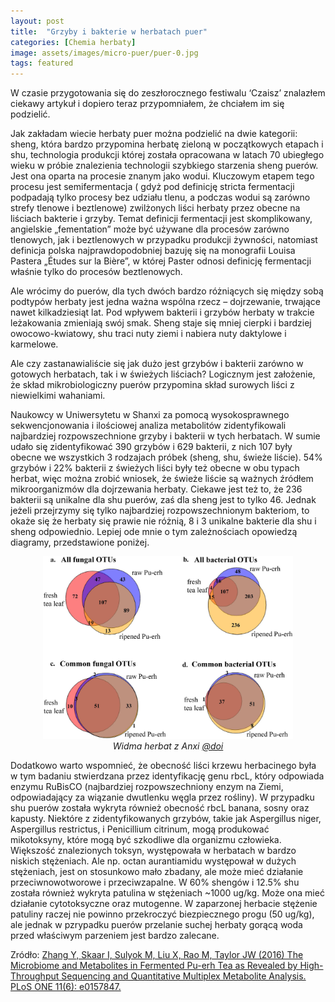 ```yaml
---
layout: post
title:  "Grzyby i bakterie w herbatach puer"
categories: [Chemia herbaty]
image: assets/images/micro-puer/puer-0.jpg
tags: featured
---
```



W czasie przygotowania się do zeszłorocznego festiwalu ‘Czaisz’ znalazłem ciekawy artykuł i  dopiero teraz przypomniałem, że chciałem im się podzielić.

Jak zakładam wiecie herbaty puer można podzielić na dwie kategorii: sheng, która bardzo przypomina herbatę zieloną w początkowych etapach i shu, technologia produkcji której została opracowana w latach 70 ubiegłego wieku w próbie znalezienia technologii szybkiego starzenia sheng puerów. Jest ona oparta na procesie znanym jako wodui. Kluczowym etapem tego procesu jest semifermentacja ( gdyż pod definicję stricta fermentacji podpadają tylko procesy bez udziału tlenu, a podczas wodui są zarówno strefy tlenowe i beztlenowe) zwilżonych liści herbaty przez obecne na liściach bakterie i grzyby. Temat definicji fermentacji jest skomplikowany, angielskie „fementation” może być używane dla procesów zarówno tlenowych, jak i beztlenowych  w przypadku produkcji żywności, natomiast definicja polska najprawdopodobniej bazuję się na monografii Louisa Pastera  „Études sur la Bière”, w której Paster odnosi definicję fermentacji właśnie tylko do procesów beztlenowych.

Ale wrócimy do puerów, dla tych dwóch bardzo różniących się między sobą podtypów herbaty jest jedna ważna wspólna rzecz – dojrzewanie, trwające nawet kilkadziesiąt lat. Pod wpływem bakterii i grzybów herbaty w trakcie leżakowania zmieniają swój smak. Sheng staje się mniej cierpki i bardziej owocowo-kwiatowy, shu traci nuty ziemi i nabiera nuty daktylowe i karmelowe.

Ale czy zastanawialiście się jak dużo jest grzybów i bakterii zarówno w gotowych herbatach, tak i w świeżych liściach? Logicznym jest założenie, że skład mikrobiologiczny puerów przypomina skład surowych liści z niewielkimi wahaniami. 

 Naukowcy w Uniwersytetu w Shanxi za pomocą wysokosprawnego sekwencjonowania i ilościowej analiza metabolitów zidentyfikowali najbardziej rozpowszechnione grzyby i bakterii w tych herbatach. W sumie udało się zidentyfikować 390 grzybów i 629 bakterii, z nich 107 były obecne we wszystkich 3 rodzajach próbek (sheng, shu, świeże liście). 54% grzybów i 22% bakterii z świeżych liści były też obecne w obu typach herbat, więc można zrobić wniosek, że świeże liście są ważnych źródłem mikroorganizmów dla dojrzewania herbaty. Ciekawe jest też to, że 236 bakterii są unikalne dla shu puerów, zaś dla sheng jest to tylko 46. Jednak jeżeli przejrzymy się tylko najbardziej rozpowszechnionym bakteriom, to okaże się że herbaty się prawie nie różnią, 8 i 3 unikalne bakterie dla shu i sheng odpowiednio. Lepiej ode mnie o tym zależnościach opowiedzą diagramy, przedstawione poniżej.

<p align="center">
  <img alt="micro-puer-1" src="/assets/images/micro-puer/puer-1.jpg" width="400">
  <br>
    <em><i>Widma herbat z Anxi <a href='https://doi.org/10.1371/journal.pone.0157847'>@doi</a> </i></em>
</p>

Dodatkowo warto wspomnieć, że obecność liści krzewu herbacinego była w tym badaniu stwierdzana przez identyfikację  genu rbcL, który odpowiada enzymu RuBisCO (najbardziej rozpowszechniony enzym na Ziemi, odpowiadający za wiązanie dwutlenku węgla przez rośliny). W przypadku shu puerów została wykryta również obecność rbcL banana, sosny oraz kapusty. 
Niektóre z zidentyfikowanych grzybów, takie jak  Aspergillus niger, Aspergillus restrictus,  i Penicillium citrinum, mogą produkować mikotoksyny, które mogą być szkodliwe dla organizmu człowieka. Większość znalezionych toksyn, występowała w herbatach w bardzo niskich stężeniach.  Ale np. octan aurantiamidu występował w dużych stężeniach, jest on stosunkowo mało zbadany, ale może mieć działanie przeciwnowotworowe i przeciwzapalne. W 60% shengów i 12.5% shu została również wykryta patulina w stężeniach ~1000 ug/kg. Może ona mieć działanie  cytotoksyczne oraz mutogenne. W zaparzonej herbacie stężenie patuliny raczej nie powinno przekroczyć biezpiecznego progu (50 ug/kg), ale jednak w pzrypadku puerów przelanie suchej herbaty gorącą woda przed właściwym parzeniem jest bardzo zalecane.

Zródło:
[Zhang Y, Skaar I, Sulyok M, Liu X, Rao M, Taylor JW (2016) The Microbiome and Metabolites in Fermented Pu-erh Tea as Revealed by High-Throughput Sequencing and Quantitative Multiplex Metabolite Analysis. PLoS ONE 11(6): e0157847.](https://doi.org/10.1371/journal.pone.0157847)